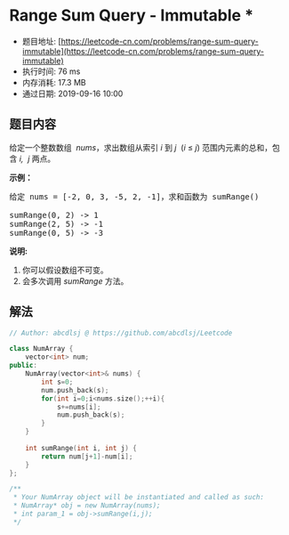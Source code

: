 # Range Sum Query - Immutable *
- 题目地址: [https://leetcode-cn.com/problems/range-sum-query-immutable](https://leetcode-cn.com/problems/range-sum-query-immutable)
- 执行时间: 76 ms
- 内存消耗: 17.3 MB
- 通过日期: 2019-09-16 10:00

## 题目内容
<p>给定一个整数数组  <em>nums</em>，求出数组从索引 <em>i </em>到 <em>j  </em>(<em>i</em> ≤ <em>j</em>) 范围内元素的总和，包含 <em>i,  j </em>两点。</p>

<p><strong>示例：</strong></p>

<pre>给定 nums = [-2, 0, 3, -5, 2, -1]，求和函数为 sumRange()

sumRange(0, 2) -> 1
sumRange(2, 5) -> -1
sumRange(0, 5) -> -3</pre>

<p><strong>说明:</strong></p>

<ol>
	<li>你可以假设数组不可变。</li>
	<li>会多次调用 <em>sumRange</em> 方法。</li>
</ol>


## 解法
```cpp
// Author: abcdlsj @ https://github.com/abcdlsj/Leetcode

class NumArray {
    vector<int> num;
public:
    NumArray(vector<int>& nums) {
        int s=0;
        num.push_back(s);
        for(int i=0;i<nums.size();++i){
            s+=nums[i];
            num.push_back(s);
        }
    }
    
    int sumRange(int i, int j) {
        return num[j+1]-num[i];
    }
};

/**
 * Your NumArray object will be instantiated and called as such:
 * NumArray* obj = new NumArray(nums);
 * int param_1 = obj->sumRange(i,j);
 */

```